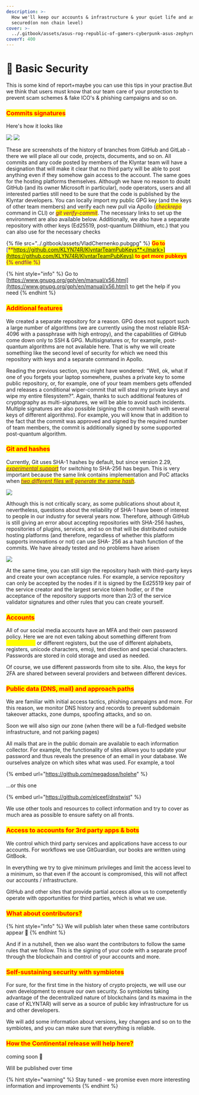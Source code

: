 ```yaml
---
description: >-
  How we'll keep our accounts & infrastructure & your quiet life and assets
  secured(on non chain level)
cover: >-
  ../.gitbook/assets/asus-rog-republic-of-gamers-cyberpunk-asus-zephyrus-wallpaper-2400x1350_50.jpg
coverY: 400
---
```


# 👮 Basic Security

This is some kind of report+maybe you can use this tips in your practise.But we think that users must know that our team care of your protection to prevent scam schemes & fake ICO's & phishing campaigns and so on.

### <mark style="color:red;">**Commits signatures**</mark>

Here's how it looks like

![](../.gitbook/assets/photo\_2022-05-18\_07-59-31.jpg) ![](../.gitbook/assets/photo\_2022-05-22\_11-06-00.jpg)

These are screenshots of the history of branches from GitHub and GitLab - there we will place all our code, projects, documents, and so on. All commits and any code posted by members of the Klyntar team will have a designation that will make it clear that no third party will be able to post anything even if they somehow gain access to the account. The same goes for the hosting platforms themselves. Although we have no reason to doubt GitHub (and its owner Microsoft in particular), node operators, users and all interested parties still need to be sure that the code is published by the Klyntar developers. You can locally import my public GPG key (and the keys of other team members) and verify each new pull via Apollo (_<mark style="color:purple;">checkrepo</mark>_ command in CLI) or _<mark style="color:purple;">git verify-commit</mark>_. The necessary links to set up the environment are also available below. Additionally, we also have a separate repository with other keys (Ed25519, post-quantum Dilithium, etc.) that you can also use for the necessary checks

{% file src="../.gitbook/assets/VladChernenko.pubgpg" %}
<mark style="color:red;">**Go to**</mark> [<mark style="color:purple;">**https://github.com/KLYN74R/KlyntarTeamPubKeys**</mark>](https://github.com/KLYN74R/KlyntarTeamPubKeys) <mark style="color:red;">**to get more pubkeys**</mark>
{% endfile %}

{% hint style="info" %}
Go to [https://www.gnupg.org/gph/en/manual/x56.html](https://www.gnupg.org/gph/en/manual/x56.html) to get the help if you need
{% endhint %}

### <mark style="color:red;">Additional features</mark>

We created a separate repository for a reason. GPG does not support such a large number of algorithms (we are currently using the most reliable RSA-4096 with a passphrase with high entropy), and the capabilities of GitHub come down only to SSH & GPG. Multisignatures or, for example, post-quantum algorithms are not available here. That is why we will create something like the second level of security for which we need this repository with keys and a separate command in Apollo.

Reading the previous section, you might have wondered: “Well, ok, what if one of you forgets your laptop somewhere, pushes a private key to some public repository, or, for example, one of your team members gets offended and releases a conditional wiper-commit that will steal my private keys and wipe my entire filesystem?". Again, thanks to such additional features of cryptography as multi-signatures, we will be able to avoid such incidents. Multiple signatures are also possible (signing the commit hash with several keys of different algorithms). For example, you will know that in addition to the fact that the commit was approved and signed by the required number of team members, the commit is additionally signed by some supported post-quantum algorithm.

### <mark style="color:red;">**Git and hashes**</mark>

Currently, Git uses SHA-1 hashes by default, but since version 2.29, [_<mark style="color:purple;">experimental support</mark>_](https://www.infoq.com/news/2020/10/git-2-29-sha-256/) for switching to SHA-256 has begun. This is very important because the same link contains implementation and PoC attacks when [_<mark style="color:purple;">two different files will generate the same hash</mark>_](https://shattered.it/).

&#x20;                                                 ![](<../.gitbook/assets/image (1) (1) (1).png>)

Although this is not critically scary, as some publications shout about it, nevertheless, questions about the reliability of SHA-1 have been of interest to people in our industry for several years now. Therefore, although GitHub is still giving an error about accepting repositories with SHA-256 hashes, repositories of plugins, services, and so on that will be distributed outside hosting platforms (and therefore, regardless of whether this platform supports innovations or not) can use SHA- 256 as a hash function of the commits. We have already tested and no problems have arisen

![](<../.gitbook/assets/image (3) (1) (1) (1) (1) (1) (1) (1) (1).png>)

At the same time, you can still sign the repository hash with third-party keys and create your own acceptance rules. For example, a service repository can only be accepted by the nodes if it is signed by the Ed25519 key pair of the service creator and the largest service token hodler, or if the acceptance of the repository supports more than 2/3 of the service validator signatures and other rules that you can create yourself.

### <mark style="color:red;">Accounts</mark>

All of our social media accounts have an MFA and their own password policy. Here we are not even talking about something different from <mark style="color:yellow;">**`rockyou.txt`**</mark> or different registers, but the use of different alphabets, registers, unicode characters, emoji, text direction and special characters. Passwords are stored in cold storage and used as needed.

Of course, we use different passwords from site to site. Also, the keys for 2FA are shared between several providers and between different devices.

### <mark style="color:red;">Public data (DNS, mail) and approach paths</mark>

We are familiar with initial access tactics, phishing campaigns and more. For this reason, we monitor DNS history and records to prevent subdomain takeover attacks, zone dumps, spoofing attacks, and so on.

Soon we will also sign our zone (when there will be a full-fledged website infrastructure, and not parking pages)

All mails that are in the public domain are available to each information collector. For example, the functionality of sites allows you to update your password and thus reveals the presence of an email in your database. We ourselves analyze on which sites what was used. For example, a tool

{% embed url="https://github.com/megadose/holehe" %}

...or this one

{% embed url="https://github.com/elceef/dnstwist" %}

We use other tools and resources to collect information and try to cover as much area as possible to ensure safety on all fronts.

### <mark style="color:red;">**Access to accounts for 3rd party apps & bots**</mark>

We control which third party services and applications have access to our accounts. For workflows we use GitGuardian, our books are written using GitBook.

In everything we try to give minimum privileges and limit the access level to a minimum, so that even if the account is compromised, this will not affect our accounts / infrastructure.

GitHub and other sites that provide partial access allow us to competently operate with opportunities for third parties, which is what we use.

### <mark style="color:red;">**What about contributors?**</mark>

{% hint style="info" %}
We will publish later when these same contributors appear 🙂
{% endhint %}

And if in a nutshell, then we also want the contributors to follow the same rules that we follow. This is the signing of your code with a separate proof through the blockchain and control of your accounts and more.

### <mark style="color:red;">Self-sustaining security with symbiotes</mark>

For sure, for the first time in the history of crypto projects, we will use our own development to ensure our own security. So symbiotes taking advantage of the decentralized nature of blockchains (and its maxima in the case of KLYNTAR) will serve as a source of public key infrastructure for us and other developers.

We will add some information about versions, key changes and so on to the symbiotes, and you can make sure that everything is reliable.

### <mark style="color:red;">**How the Continental release will help here?**</mark>

coming soon 👻

Will be published over time



{% hint style="warning" %}
Stay tuned - we promise even more interesting information and improvements
{% endhint %}

